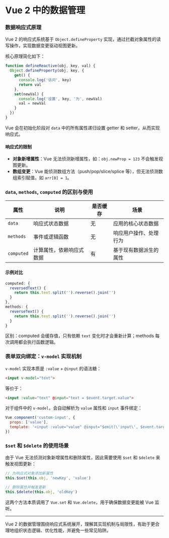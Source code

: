# Vue 2 中的数据管理

### 数据响应式原理

Vue 2 的响应式系统基于 `Object.defineProperty` 实现，通过拦截对象属性的读写操作，实现数据变更驱动视图更新。

核心原理简化如下：

```js
function defineReactive(obj, key, val) {
  Object.defineProperty(obj, key, {
    get() {
      console.log('访问', key)
      return val
    },
    set(newVal) {
      console.log('设置', key, '为', newVal)
      val = newVal
    }
  })
}
```

Vue 会在初始化阶段对 `data` 中的所有属性递归设置 getter 和 setter，从而实现响应式。

#### 响应式的限制

- **对象新增属性**：Vue 无法侦测新增属性，如：`obj.newProp = 123` 不会触发视图更新。
- **数组变更**：Vue 能侦测数组方法（push/pop/slice/splice 等），但无法侦测数组索引赋值，如 `arr[0] = 1`。

### `data`, `methods`, `computed` 的区别与使用

| 属性       | 说明                   | 是否缓存 | 场景                          |
|------------|------------------------|----------|-------------------------------|
| `data`     | 响应式状态数据         | 无       | 应用的核心状态数据           |
| `methods`  | 事件或逻辑函数         | 无       | 响应用户操作、处理行为        |
| `computed` | 计算属性，依赖响应式数据 | 有       | 基于现有数据派生的属性        |

#### 示例对比

```js
computed: {
  reversedText() {
    return this.text.split('').reverse().join('')
  }
},
methods: {
  reverseText() {
    return this.text.split('').reverse().join('')
  }
}
```

区别：computed 会缓存值，只有依赖 `text` 变化时才会重新计算；methods 每次调用都会执行函数逻辑。

### 表单双向绑定：`v-model` 实现机制

`v-model` 实现本质是 `:value` + `@input` 的语法糖：

```html
<input v-model="text">
```

等价于：

```html
<input :value="text" @input="text = $event.target.value">
```

对于组件中的 `v-model`，会自动解析为 `value` 属性和 `input` 事件绑定：

```js
Vue.component('custom-input', {
  props: ['value'],
  template: '<input :value="value" @input="$emit(\'input\', $event.target.value)">'
})
```

### `$set` 和 `$delete` 的使用场景

由于 Vue 无法侦测对象新增属性和删除属性，因此需要使用 `$set` 和 `$delete` 来触发视图更新：

```js
// 为响应式对象添加新属性
this.$set(this.obj, 'newKey', 'value')

// 删除属性并触发更新
this.$delete(this.obj, 'oldKey')
```

这两个方法本质调用了 `Vue.set` 和 `Vue.delete`，用于确保数据变更能被 Vue 监听。

---

Vue 2 的数据管理围绕响应式系统展开，理解其实现机制与局限性，有助于更合理地组织状态逻辑、优化性能，并避免一些常见陷阱。
